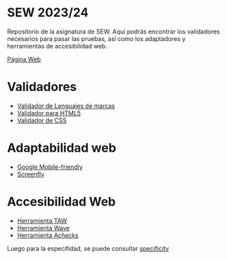 # SEW 2023/24
Repositorio de la asignatura de SEW. Aquí podrás encontrar los validadores necesarios para pasar las pruebas, así como los adaptadores y herramientas de accesibilidad web.

<a href="https://diegomarty00.github.io/sew-23-24/EscritorioVirtual">Página Web</a>

# Validadores
* [Validador de Lenguajes de marcas](https://validator.w3.org/)
* [Validador para HTML5](https://validator.w3.org/nu)
* [Validador de CSS](https://jigsaw.w3.org/css-validator/)

# Adaptabilidad web 
* [Google Mobile-friendly](https://search.google.com/test/mobile-friendly)
* [Screenfly](https://bluetree.ai/screenfly/)

# Accesibilidad Web
* [Herramienta TAW](http://www.tawdis.net/) 
* [Herramienta Wave](http://wave.webaim.org/)
* [Herramienta Achecks](https://achecks.org/achecker)

Luego para la especifidad, se puede consultar [specificity](https://specificity.keegan.st/)
